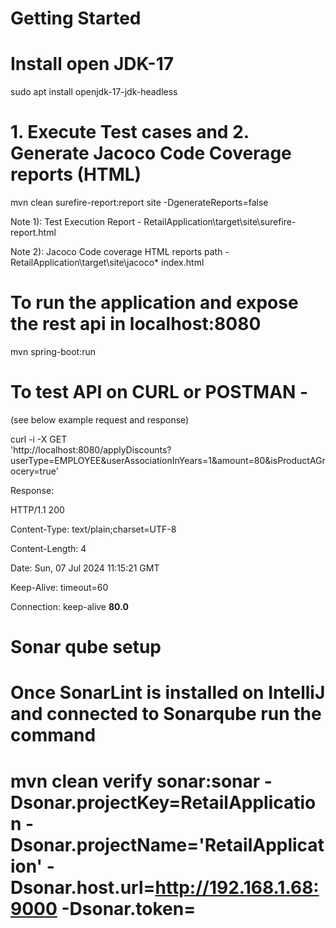 # Getting Started

# Install open JDK-17
sudo apt install openjdk-17-jdk-headless

# 1. Execute Test cases and 2. Generate Jacoco Code Coverage reports (HTML) 

mvn clean surefire-report:report site -DgenerateReports=false

Note 1): Test Execution Report - RetailApplication\target\site\surefire-report.html

Note 2): Jacoco Code coverage HTML reports path - RetailApplication\target\site\jacoco\* index.html

# To run the application and expose the rest api in localhost:8080
mvn spring-boot:run

# To test API on CURL or POSTMAN -
(see below example request and response)

curl -i -X GET \
'http://localhost:8080/applyDiscounts?userType=EMPLOYEE&userAssociationInYears=1&amount=80&isProductAGrocery=true'

Response:

HTTP/1.1 200

Content-Type: text/plain;charset=UTF-8

Content-Length: 4

Date: Sun, 07 Jul 2024 11:15:21 GMT

Keep-Alive: timeout=60

Connection: keep-alive
**80.0**


# Sonar qube setup
# Once SonarLint is installed on IntelliJ and connected to Sonarqube run the command
# mvn clean verify sonar:sonar -Dsonar.projectKey=RetailApplication -Dsonar.projectName='RetailApplication' -Dsonar.host.url=http://192.168.1.68:9000 -Dsonar.token=<Obtain from environment variable>

